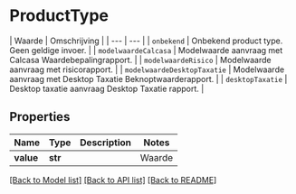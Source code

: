 # ProductType

 | Waarde | Omschrijving | | --- | --- | | `onbekend` | Onbekend product type. Geen geldige invoer. | | `modelwaardeCalcasa` | Modelwaarde aanvraag met Calcasa Waardebepalingrapport. | | `modelwaardeRisico` | Modelwaarde aanvraag met risicorapport. | | `modelwaardeDesktopTaxatie` | Modelwaarde aanvraag met Desktop Taxatie Beknoptwaarderapport. | | `desktopTaxatie` | Desktop taxatie aanvraag Desktop Taxatie rapport. |   

## Properties
Name | Type | Description | Notes
------------ | ------------- | ------------- | -------------
**value** | **str** |  | Waarde | Omschrijving | | --- | --- | | &#x60;onbekend&#x60; | Onbekend product type. Geen geldige invoer. | | &#x60;modelwaardeCalcasa&#x60; | Modelwaarde aanvraag met Calcasa Waardebepalingrapport. | | &#x60;modelwaardeRisico&#x60; | Modelwaarde aanvraag met risicorapport. | | &#x60;modelwaardeDesktopTaxatie&#x60; | Modelwaarde aanvraag met Desktop Taxatie Beknoptwaarderapport. | | &#x60;desktopTaxatie&#x60; | Desktop taxatie aanvraag Desktop Taxatie rapport. |    |  must be one of ["onbekend", "modelwaardeCalcasa", "modelwaardeRisico", "modelwaardeDesktopTaxatie", "desktopTaxatie", ]

[[Back to Model list]](../README.md#documentation-for-models) [[Back to API list]](../README.md#documentation-for-api-endpoints) [[Back to README]](../README.md)


